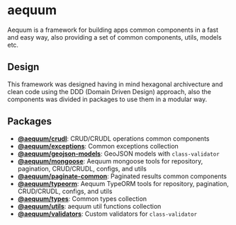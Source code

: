 aequum 
======

Aequum is a framework for building apps common components in a fast and easy way, also providing a set of common components, utils, models etc.


Design
------

This framework was designed having in mind hexagonal archivecture and clean code using the DDD (Domain Driven Design) approach, also the components was divided in packages to use them in a modular way.


Packages
--------

- **[@aequum/crudl](packages/crudl/package.json)**: CRUD/CRUDL operations common components
- **[@aequum/exceptions](packages/exceptions/package.json)**: Common exceptions collection
- **[@aequum/geojson-models](packages/geojson-models/package.json)**: GeoJSON models with `class-validator`
- **[@aequum/mongoose](packages/mongoose/package.json)**: Aequum mongoose tools for repository, pagination, CRUD/CRUDL, configs, and utils
- **[@aequum/paginate-common](packages/paginate-common/package.json)**: Paginated results common components
- **[@aequum/typeorm](packages/mongoose/package.json)**: Aequum TypeORM tools for repository, pagination, CRUD/CRUDL, configs, and utils
- **[@aequum/types](packages/types/package.json)**: Common types collection
- **[@aequum/utils](packages/utils/package.json)**: aequum util functions collection
- **[@aequum/validators](packages/validators/package.json)**: Custom validators for `class-validator`